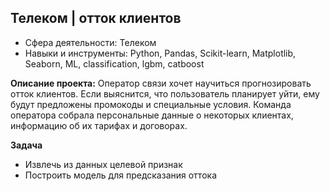## Телеком | отток клиентов

- Сфера деятельности: Телеком
- Навыки и инструменты: Python, Pandas, Scikit-learn, Matplotlib, Seaborn, ML, classification, lgbm, catboost

**Описание проекта:**
Оператор связи хочет научиться прогнозировать отток клиентов. Если выяснится, что пользователь планирует уйти, ему будут предложены промокоды и специальные условия. Команда оператора собрала персональные данные о некоторых клиентах, информацию об их тарифах и договорах.

**Задача**
- Извлечь из данных целевой признак
- Построить модель для предсказания оттока
